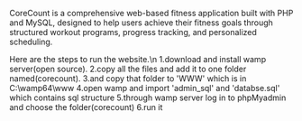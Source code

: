 CoreCount is a comprehensive web-based fitness application built with PHP and MySQL, 
designed to help users achieve their fitness goals through structured workout programs, progress 
tracking, and personalized scheduling.

Here are the steps to run the website.\n
1.download and install wamp server(open source).
2.copy all the files and add it to one folder named(corecount).
3.and copy that folder to 'WWW' which is in C:\wamp64\www
4.open wamp and import 'admin_sql' and 'databse.sql' which contains sql structure
5.through wamp server log in to phpMyadmin and choose the folder(corecount)
6.run it
